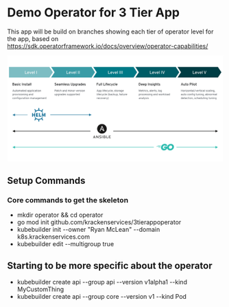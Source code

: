 # Demo Operator for 3 Tier App

This app will be build on branches showing each tier of operator level for the app, based on 
https://sdk.operatorframework.io/docs/overview/operator-capabilities/

![Alt text](docs/OperatorLevels.png)

## Setup Commands
### Core commands to get the skeleton
- mkdir operator && cd operator
- go mod init github.com/krackenservices/3tierappoperator
- kubebuilder init --owner "Ryan McLean" --domain k8s.krackenservices.com
- kubebuilder edit --multigroup true

## Starting to be more specific about the operator
- kubebuilder create api --group api --version v1alpha1 --kind MyCustomThing
- kubebuilder create api --group core --version v1 --kind Pod